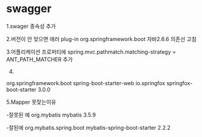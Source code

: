 # swagger
1.swager 종속성 추가

2.버전이 안 맞으면 애러 plug-in org.springframework.boot 자바2.6.6 의존선 고침

3.어플리케이션 프로퍼티에 spring.mvc.pathmatch.matching-strategy = ANT_PATH_MATCHER 추가

4.		
<dependency>
    <groupId>org.springframework.boot</groupId>
    <artifactId>spring-boot-starter-web</artifactId>
    </dependency>
<dependency>
	<groupId>io.springfox</groupId>
	<artifactId>springfox-boot-starter</artifactId>
	<version>3.0.0</version>
</dependency>

5.Mapper 못잧는이유

-잘못된 예
<dependency>
    <groupId>org.mybatis</groupId>
    <artifactId>mybatis</artifactId>
    <version>3.5.9</version>
</dependency>

-잘된에
    <dependency>
        <groupId>org.mybatis.spring.boot</groupId>
        <artifactId>mybatis-spring-boot-starter</artifactId>
        <version>2.2.2</version>
    </dependency>

    